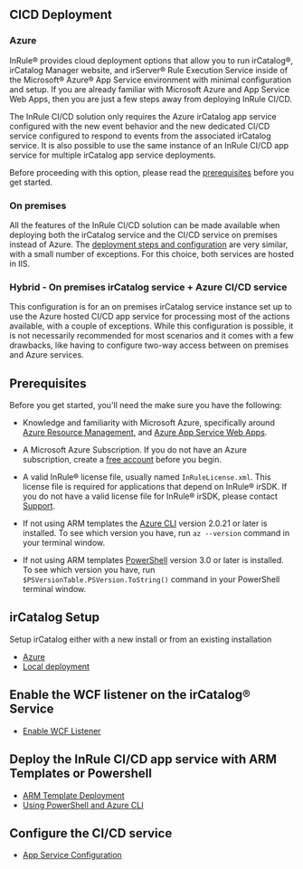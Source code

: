 ## CICD Deployment

### Azure
InRule® provides cloud deployment options that allow you to run irCatalog®, irCatalog Manager website, and irServer® Rule Execution Service inside of the Microsoft® Azure® App Service environment with minimal configuration and setup. If you are already familiar with Microsoft Azure and App Service Web Apps, then you are just a few steps away from deploying InRule CI/CD.

The InRule CI/CD solution only requires the Azure irCatalog app service configured with the new event behavior and the new dedicated CI/CD service configured to respond to events from the associated irCatalog service.  It is also possible to use the same instance of an InRule CI/CD app service for multiple irCatalog app service deployments.

Before proceeding with this option, please read the [prerequisites](deployment.md#prerequisites) before you get started.

### On premises
All the features of the InRule CI/CD solution can be made available when deploying both the irCatalog service and the CI/CD service on premises instead of Azure.  The [deployment steps and configuration](ircatalog-local.md) are very similar, with a small number of exceptions.  For this choice, both services are hosted in IIS.

### Hybrid - On premises irCatalog service + Azure CI/CD service
This configuration is for an on premises irCatalog service instance set up to use the Azure hosted CI/CD app service for processing most of the actions available, with a couple of exceptions.  While this configuration is possible, it is not necessarily recommended for most scenarios and it comes with a few drawbacks, like having to configure two-way access between on premises and Azure services.

## Prerequisites

Before you get started, you'll need the make sure you have the following:

* Knowledge and familiarity with Microsoft Azure, specifically around [Azure Resource Management](https://docs.microsoft.com/en-us/azure/azure-resource-manager/), and [Azure App Service Web Apps](https://docs.microsoft.com/en-us/azure/app-service/).

* A Microsoft Azure Subscription. If you do not have an Azure subscription, create a [free account](https://azure.microsoft.com/en-us/free/) before you begin.

* A valid InRule® license file, usually named `InRuleLicense.xml`.  This license file is required for applications that depend on InRule® irSDK.  If you do not have a valid license file for InRule® irSDK, please contact [Support](mailto:support@inrule.com?subject=InRule®%20for%20Microsoft%20Azure%20-%20App%20Service%20Web%20Apps).

* If not using ARM templates the [Azure CLI](https://docs.microsoft.com/en-us/cli/azure/install-azure-cli) version 2.0.21 or later is installed. To see which version you have, run `az --version` command in your terminal window.

* If not using ARM templates  [PowerShell](https://docs.microsoft.com/en-us/powershell/scripting/powershell-scripting) version 3.0 or later is installed. To see which version you have, run `$PSVersionTable.PSVersion.ToString()` command in your PowerShell terminal window.


## irCatalog Setup

Setup irCatalog either with a new install or from an existing installation
* [Azure](ircatalog-azure.md)
* [Local deployment](ircatalog-local.md)


## Enable the WCF listener on the irCatalog® Service

* [Enable WCF Listener](InRuleCICD_WcfBehaviorExtension.md)

## Deploy the InRule CI/CD app service with ARM Templates or Powershell

  * [ARM Template Deployment](deploymentARMTemplates.md)
  * [Using PowerShell and Azure CLI](deploymentPowerShell.md)
  
## Configure the CI/CD service
  * [App Service Configuration](deploymentConfigureInRuleCICDservice.md)